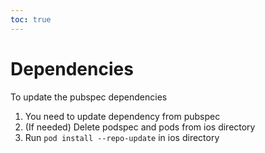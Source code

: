 ```yaml
---
toc: true
---
```


# Dependencies

To update the pubspec dependencies
1. You need to update dependency from pubspec
2. (If needed) Delete podspec and pods from ios directory
3. Run `pod install --repo-update` in ios directory
